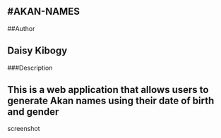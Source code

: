 #AKAN-NAMES
----
##Author 

Daisy Kibogy
---
###Description


This is a web application that allows users to generate Akan names using their date of birth and gender
---

screenshot
